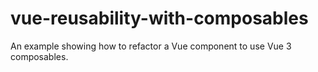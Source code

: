 # vue-reusability-with-composables
An example showing how to refactor a Vue component to use Vue 3 composables.
